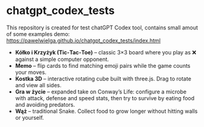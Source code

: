 # chatgpt_codex_tests

This repository is created for test chatGPT Codex tool, contains small amout of some examples 
demo: https://pawelwielga.github.io/chatgpt_codex_tests/index.html

* **Kółko i Krzyżyk (Tic‑Tac‑Toe)** – classic 3×3 board where you play as ❌ against a simple computer opponent.
* **Memo** – flip cards to find matching emoji pairs while the game counts your moves.
* **Kostka 3D** – interactive rotating cube built with three.js. Drag to rotate and view all sides.
* **Gra w życie** – expanded take on Conway’s Life: configure a microbe with attack, defense and speed stats, then try to survive by eating food and avoiding predators.
* **Wąż** – traditional Snake. Collect food to grow longer without hitting walls or yourself.
